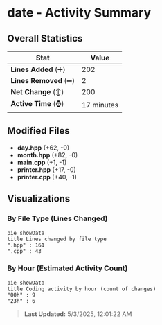# date - Activity Summary 

## Overall Statistics

| Stat                   | Value                                                             |
| ---------------------- | ----------------------------------------------------------------- |
| **Lines Added** (➕)   | 202                                          |
| **Lines Removed** (➖) | 2                                        |
| **Net Change** (↕)    | 200                |
| **Active Time** (⌚)   | 17 minutes |


## Modified Files
- **day.hpp** (+62, -0)
- **month.hpp** (+82, -0)
- **main.cpp** (+1, -1)
- **printer.hpp** (+17, -0)
- **printer.cpp** (+40, -1)

## Visualizations

### By File Type (Lines Changed)

```mermaid
pie showData
title Lines changed by file type
".hpp" : 161
".cpp" : 43
```

### By Hour (Estimated Activity Count)

```mermaid
pie showData
title Coding activity by hour (count of changes)
"00h" : 9
"23h" : 6
```


> **Last Updated:** 5/3/2025, 12:01:22 AM